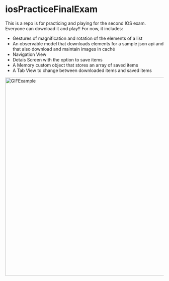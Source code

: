# iosPracticeFinalExam
This is a repo is for practicing and playing for the second IOS exam. Everyone can download it and play!! For now, it includes: 

- Gestures of magnification and rotation of the elements of a list
- An observable model that downloads elements for a sample json api and that also download and maintain images in caché
- Navigation View
- Detais Screen with the option to save items
- A Memory custom object that stores an array of saved items
- A Tab View to change between downloaded items and saved items 
<img height = 630 src = "https://github.com/pabloi09/iosPracticeFinalExam/blob/master/showIt.gif?raw=true" alt = "GIFExample"/>

